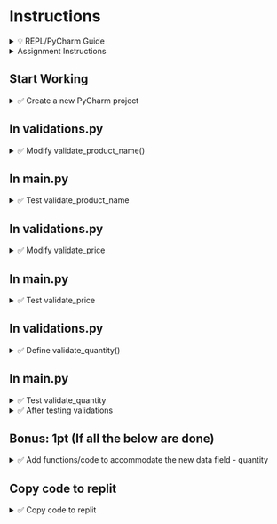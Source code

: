 # Instructions

<details>
  <summary>
    💡 REPL/PyCharm Guide
  </summary>

  - To toggle commenting, highlight the line(s) and press Ctrl + /
  - To move a statement or block of statements one indent to the right, highlight the statement(s)  press Tab
  - To move a statement or block of statements one indent to the left, highlight the statement(s)  press Shift+Tab
  - Avoid using backspaces or spaces to remove or place indents
  - REPL Comments
    - To ask the instructor a code question, highlight the line(s) of code and press Alt + / and type in your question/issue/comment and click on collapse
    - To view comments placed by the instructor click on the comment icon at the end of any highlighted code
    - If your issue is resolved, click on Resolve to remove the comment
</details>


<details>
  <summary>
    Assignment Instructions
  </summary>

1. This is a part of the project to validate user input to manage product inventory - each product record has four comma separated data elements,
     - Product ID
     - Product Name
     - Product Price
     - Product Quantity 
  2. These validations will be coded in validations.py
</details>

## Start Working

<details>
  <summary>
    ✅ Create a new PyCharm project
  </summary>

- Create a new project in PyCharm and a folder of your choice
- Copy main.py from HW05
- Create a new folder called **cw06**
- Copy the code for the functions below from HW05 into the folder **cw06**
   - functions.py
   - list_functions.py
   - multilist_functions.py
   - validations.py
- Download the data files to the folder **cw06**
   - [products.txt](https://github.com/suchialex/CINS3002-CW06/blob/main/products.txt)
   - [products.csv](https://github.com/suchialex/CINS3002-CW06/blob/main/products.csv)
- Because of this new folder structure, you will have to change your import statements and file open functions with the correct file path
</details>


## In validations.py

<details>
  <summary>
    ✅ Modify validate_product_name()
  </summary>

  Parameters: This function doesn't accept any parameters  
  Return: It returns a string (the validated product name)  
  
  **Description:**  
  The purpose of this function is to ask the user to provide a product name and check if it is a valid name - which is, 
  - all alphabetical characters
  - special characters are allowed
  - no numbers allowed
  - cannot be all spaces
     
  If user enters a valid product name, we format it where the first character of each word is capitalized, and return this formatted valid name to the calling function  
  If the user enters an invalid name, we print `Invalid Product Name` entered, and ask user to provide product name again  
  The whole process is repeated until the user enters a valid product name

<details>
  <summary>🔑 Code Logic</summary>
  
  - Set a flag called valid to False
  - Start a while loop by checking if valid is False
  - Inside the while loop
    - Using an input statement to ask for employee first name, store it in a variable
    - Using the appropriate string methods, check if name is alphabetical with special characters
    - 💡 One way to do this is to use a for loop and count the number of digits (similar to validating employee last name)
    - 💡 Another way is to use any() function
      - If yes, set valid to True
      - If not, print `Invalid Product Name Entered`
  Outside the while loop, (the product name is valid, if you made it out of the while loop)
  - Format product name to where the first letter of each word is capitalized and the rest of them are lowercase
  - Return this formatted product name
</details>

<details>
  <summary>📜 Testing</summary>

- If the user enters samsung2 the output must be Invalid Product Name Entered
- If the user enters Microsoft's Headset, it is valid input

</details>

</details>
  



## In main.py

<details>
  <summary>
    ✅ Test validate_product_name
  </summary>

  - Comment out any code inside main body
  - call validate_product_name and store in a variable (may have to import the appropriate module)
  - print this variable and test code
</details>


## In validations.py

<details>
  <summary>✅ Modify validate_price</summary>

- Price
  - must be numeric
  - cannot be special characters other than .
  - cannot have any alphabetic characters
- Keep asking the user to provide price, until a valid price is provided
- Return valid price

<details>
  <summary>Code Logic</summary>
  
  - Set a flag called valid to False
  - Start a while loop by checking if valid is False
  - Inside the while loop
    - Using an input statement to ask for price, store it in a variable
  - Using the appropriate string methods, check if price is only numeric, may contain only `.` and no alphabetic characters
    - 💡 One way to do this is to replace the . with "" and then check if the resultant string is all numeric, if yes, valid is True else print `Invalid Price Entered`
    - 💡 Another way is to use a try block and convert the input to a float, if exception is raised, valid is False and print `Invalid Price Entered`, in else block valid is True
  - Outside the while loop, (the price is valid if you made it out of the while loop)
  - Return this valid price
</details>
  
<details>
  <summary>📜 Testing</summary>

- If the user enters ten thousand, the output must be Invalid Price Entered
- If the user enters $1000, the output must be Invalid Price Entered
- If the user enters 455 or 350.99, those are valid input

</details>
</details> 

## In main.py
<details>
  <summary>
    ✅ Test validate_price
  </summary>
  
  - You may comment out other validate functions if they are working correctly
  - call validate_price store in a variable
  - print the above variable and test code with the test cases provided
</details>

## In validations.py
<details>
  <summary>
    ✅ Define validate_quantity()
  </summary>

  - This function accepts no parameters and returns an integer
  - Get user input to get product quantity
  - Quantity must be all numeric (no decimal points allowed)
  - Quantity must be between 1 and 100
  - Quantity cannot be all spaces

<details>
  <summary>🔑 Code Logic</summary>

  - Set a flag called valid to False
  - Start a while loop by checking if valid is False
  - Inside the while loop
    - Using an input statement to ask for product quantity, store it in a variable
  - Using the appropriate string methods, check if quantity is
    - only numeric
    - between 0 and 100
    - and is not empty
    - 💡 One way to do this is test if the string has all numeric data (similar to validating employee salary)
  - If yes, set valid to True
  - If not, print Invalid Quantity Entered  
  Outside the while loop, return the quantity
</details>

<details>
  <summary>📜 Testing</summary>

- If the user enters apple, the output must be Invalid Quantity Entered
- If the user enters 30000 or 35.0, the output must be Invalid Quantity Entered
- If the user enters 66 , the output must be 66

</details>

</details>

## In main.py

<details>
  <summary>
    ✅ Test validate_quantity
  </summary>

  - You may comment out other validate functions if they are working correctly
  - call validate_quantity 
  - print the above variable and see if it is working correctly
</details>


<details>
  <summary>
    ✅ After testing validations
  </summary>

  - If all the validation functions execute correctly, **delete all the validate calls from main** and uncomment the call to product_operations
  - Make sure you are importing multilist_functions
  - In add_product() function, after call to validate_price(), add a function call to validate_quantity(), add this as a new element to the product list
  - Execute your code, add the following new product and test if it is added with quantity
    - product name: apple watch
    - product price: $355.89
    - product quantity: 15
  - Modify display_products() to add the quanity at the end, use formatting that best fits the data
</details>

## Bonus: 1pt (If all the below are done)

<details>
  <summary>
    ✅ Add functions/code to accommodate the new data field - quantity
  </summary>

  - Edit employees.txt to add quantity (choose your values) for each product after its price line
  - In main.py. import list_functions instead of multilist_functions
  - In add_product() function, after call to validate_price(), add a function call to validate_quantity(), add this as a new element to the products list
  - Execute your code, add the following new product and test if it is added with quantity
    - product name: apple watch
    - product price: $355.89
    - product quantity: 15
  - Modify display_products() to add the quanity at the end, use formatting that best fits the data
  - Add a new function update_price() and write code for it using other update functions' code logic
  - Add this to your printed menu options and add the appropriate elif block for update_price
</details>


## Copy code to replit

<details>
  <summary>
    ✅ Copy code to replit
  </summary>
  
  - Copy the contents of functions.py, list_functions.py, multilist_functions.py, validations.py, products.csv products.txt to replit under folder cw06
  - Comment out the existing import statement and code in main function body
  - Copy and paste the import statement and code from main.py in your PyCharm Project
  - Submit the URL on Canvas assignment
</details>



